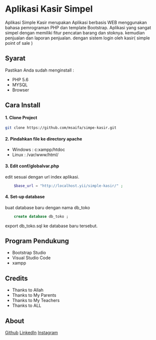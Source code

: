 # Aplikasi Kasir Simpel
Aplikasi Simple Kasir merupakan Aplikasi berbasis WEB menggunakan bahasa pemrograman PHP dan template Bootstrap. Aplikasi yang sangat simpel dengan memiliki fitur pencatan barang dan stoknya. kemudian penjualan dan laporan penjualan. dengan sistem login oleh kasir( simple point of sale )

## Syarat

Pastikan Anda sudah menginstall :

* PHP 5.6 
* MYSQL
* Browser

## Cara Install
#### 1. Clone Project
```bash
git clone https://github.com/msaifa/simpe-kasir.git
```

#### 2. Pindahkan file ke directory apache
* Windows : c:xampp/htdoc
* Linux : /var/www/html/

#### 3. Edit conf/globalvar.php
edit sesuai dengan url index aplikasi.
```php
    $base_url = "http://localhost.yii/simple-kasir/" ;
```

#### 4. Set-up database
buat database baru dengan nama db_toko
```sql
    create database db_toko ;
```
export db_toko.sql ke database baru tersebut.

## Program Pendukung
- Bootstrap Studio
- Visual Studio Code
- xampp

## Credits
- Thanks to Allah
- Thanks to My Parents
- Thanks to My Teachers
- Thanks to ALL

## About
[Github](https://github.com/msaifa/)
[LinkedIn](https://www.linkedin.com/in/msaifa/)
[Instagram](https://instagram.com/msaifa)
